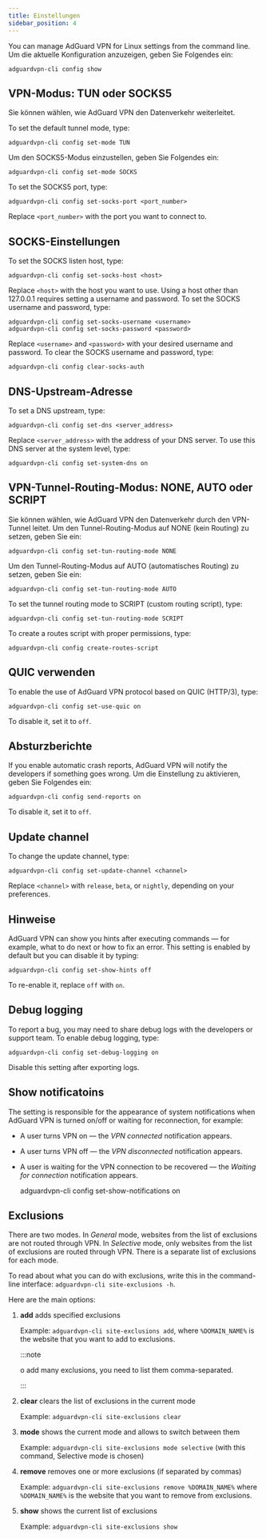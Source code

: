 ```yaml
---
title: Einstellungen
sidebar_position: 4
---
```


You can manage AdGuard VPN for Linux settings from the command line. Um die aktuelle Konfiguration anzuzeigen, geben Sie Folgendes ein:

```
adguardvpn-cli config show
```

## VPN-Modus: TUN oder SOCKS5

Sie können wählen, wie AdGuard VPN den Datenverkehr weiterleitet.

To set the default tunnel mode, type:

```
adguardvpn-cli config set-mode TUN
```

Um den SOCKS5-Modus einzustellen, geben Sie Folgendes ein:

```
adguardvpn-cli config set-mode SOCKS
```

To set the SOCKS5 port, type:

```
adguardvpn-cli config set-socks-port <port_number>
```

Replace `<port_number>` with the port you want to connect to.

## SOCKS-Einstellungen

To set the SOCKS listen host, type:

```
adguardvpn-cli config set-socks-host <host>
```

Replace `<host>` with the host you want to use. Using a host other than 127.0.0.1 requires setting a username and password. To set the SOCKS username and password, type:

```
adguardvpn-cli config set-socks-username <username>
adguardvpn-cli config set-socks-password <password>
```

Replace `<username>` and `<password>` with your desired username and password. To clear the SOCKS username and password, type:

```
adguardvpn-cli config clear-socks-auth
```

## DNS-Upstream-Adresse

To set a DNS upstream, type:

```
adguardvpn-cli config set-dns <server_address>
```

Replace `<server_address>` with the address of your DNS server. To use this DNS server at the system level, type:

```
adguardvpn-cli config set-system-dns on
```

## VPN-Tunnel-Routing-Modus: NONE, AUTO oder SCRIPT

Sie können wählen, wie AdGuard VPN den Datenverkehr durch den VPN-Tunnel leitet. Um den Tunnel-Routing-Modus auf NONE (kein Routing) zu setzen, geben Sie ein:

```
adguardvpn-cli config set-tun-routing-mode NONE
```

Um den Tunnel-Routing-Modus auf AUTO (automatisches Routing) zu setzen, geben Sie ein:

```
adguardvpn-cli config set-tun-routing-mode AUTO
```

To set the tunnel routing mode to SCRIPT (custom routing script), type:

```
adguardvpn-cli config set-tun-routing-mode SCRIPT
```

To create a routes script with proper permissions, type:

```
adguardvpn-cli config create-routes-script
```

## QUIC verwenden

To enable the use of AdGuard VPN protocol based on QUIC (HTTP/3), type:

```
adguardvpn-cli config set-use-quic on
```

To disable it, set it to `off`.

## Absturzberichte

If you enable automatic crash reports, AdGuard VPN will notify the developers if something goes wrong. Um die Einstellung zu aktivieren, geben Sie Folgendes ein:

```
adguardvpn-cli config send-reports on
```

To disable it, set it to `off`.

## Update channel

To change the update channel, type:

```
adguardvpn-cli config set-update-channel <channel>
```

Replace `<channel>` with `release`, `beta`, or `nightly`, depending on your preferences.

## Hinweise

AdGuard VPN can show you hints after executing commands — for example, what to do next or how to fix an error. This setting is enabled by default but you can disable it by typing:

```
adguardvpn-cli config set-show-hints off
```

To re-enable it, replace `off` with `on`.

## Debug logging

To report a bug, you may need to share debug logs with the developers or support team. To enable debug logging, type:

```
adguardvpn-cli config set-debug-logging on
```

Disable this setting after exporting logs.

## Show notificatoins

The setting is responsible for the appearance of system notifications when AdGuard VPN is turned on/off or waiting for reconnection, for example:

- A user turns VPN on — the _VPN connected_ notification appears.
- A user turns VPN off — the _VPN disconnected_ notification appears.
- A user is waiting for the VPN connection to be recovered — the _Waiting for connection_ notification appears.

  adguardvpn-cli config set-show-notifications on

## Exclusions

There are two modes. In _General_ mode, websites from the list of exclusions are not routed through VPN. In _Selective_ mode, only websites from the list of exclusions are routed through VPN. There is a separate list of exclusions for each mode.

To read about what you can do with exclusions, write this in the command-line interface: `adguardvpn-cli site-exclusions -h`.

Here are the main options:

1. **add** adds specified exclusions

   Example: `adguardvpn-cli site-exclusions add`, where `%DOMAIN_NAME%` is the website that you want to add to exclusions.

   :::note

   o add many exclusions, you need to list them comma-separated.

   :::

2. **clear** clears the list of exclusions in the current mode

   Example: `adguardvpn-cli site-exclusions clear`

3. **mode** shows the current mode and allows to switch between them

   Example: `adguardvpn-cli site-exclusions mode selective` (with this command, Selective mode is chosen)

4. **remove** removes one or more exclusions (if separated by commas)

   Example: `adguardvpn-cli site-exclusions remove %DOMAIN_NAME%` where `%DOMAIN_NAME%` is the website that you want to remove from exclusions.

5. **show** shows the current list of exclusions

   Example: `adguardvpn-cli site-exclusions show`
